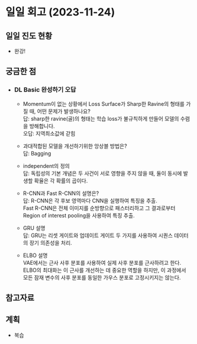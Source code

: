 # 일일 회고 (2023-11-24)

## 일일 진도 현황
- 완강!

## 궁금한 점
- ### DL Basic 완성하기 오답  
  - Momentum이 없는 상황에서 Loss Surface가 Sharp한 Ravine의 형태를 가질 때, 어떤 문제가 발생하나요?    
    답: sharp한 ravine(골)의 형태는 학습 loss가 불규칙하게 만들어 모델의 수렴을 방해합니다.    
    오답: 지역최소값에 갇힘    
  
  - 과대적합된 모델을 개선하기위한 앙상블 방법은?  
    답: Bagging  
  
  - independent의 정의  
    답: 독립성의 기본 개념은 두 사건이 서로 영향을 주지 않을 때, 둘이 동시에 발생할 확율은 각 확률의 곱이다.  
  
  - R-CNN과 Fast R-CNN의 설명은?  
    답: R-CNN은 각 후보 영역마다 CNN을 실행하여 특징을 추출.   
    Fast R-CNN은 전체 이미지를 순방향으로 패스터리하고 그 결과로부터 Region of interest pooling을 사용하여 특징 추출.   
  
  - GRU 설명  
    답: GRU는 리셋 게이트와 업데이트 게이트 두 가지를 사용하여 시퀀스 데이터의 장기 의존성을 처리.  
  
  - ELBO 설명  
    VAE에서는 근사 사후 분포를 사용하여 실제 사후 분포를 근사하려고 한다. ELBO의 최대화는 이 근사를 개선하는 데 중요한 역할을 하지만, 이 과정에서 모든 잠재 변수의 사후 분포를 동일한 가우스 분포로 고정시키지는 않는다.  

## 참고자료  

## 계획
- 복습